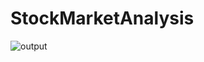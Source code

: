 # StockMarketAnalysis

![output](https://github.com/SC-786/StockMarketAnalysis/assets/114730258/94adb711-d07d-457f-8d9a-e75058535aa5)
